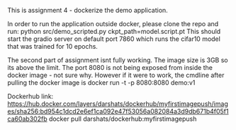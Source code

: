 This is assignment 4 - dockerize the demo application.

In order to run the application outside docker, please clone the repo and run: python src/demo_scripted.py ckpt_path=model.script.pt
This should start the gradio server on default port 7860 which runs the cifar10 model that was trained for 10 epochs.

The second part of assignment isnt fully working. The image size is 3GB so its above the limit. The port 8080 is not being exposed from inside the docker image - not sure why. However if it were to work, the cmdline after pulling the docker image is docker run -t -p 8080:8080 demo:v1

Dockerhub link: https://hub.docker.com/layers/darshats/dockerhub/myfirstimagepush/images/sha256:bd954c1dcd2e6ef1ca092e47f53056a082084a3d9db671b4f05f1ca60ab302fb
docker pull darshats/dockerhub:myfirstimagepush
